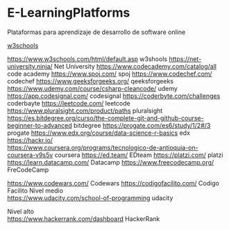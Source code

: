 # E-LearningPlatforms
Plataformas para aprendizaje de desarrollo de software online

[w3schools](https://www.w3schools.com/html/default.asp)

https://www.w3schools.com/html/default.asp	w3shools
https://net-university.ninja/	Net University
https://www.codecademy.com/catalog/all	code academy
https://www.spoj.com/	spoj
https://www.codechef.com/	codechef
https://www.geeksforgeeks.org/	qeeksforgeeks
https://www.udemy.com/course/csharp-cleancode/	udemy
https://app.codesignal.com/	codesignal
https://coderbyte.com/challenges	coderbayte
https://leetcode.com/	leetcode
https://www.pluralsight.com/product/paths	pluralsight
https://es.bitdegree.org/curso/the-complete-git-and-github-course-beginner-to-advanced	bitdegree
https://progate.com/es6/study/1/2#/3	progate
https://www.edx.org/course/data-science-r-basics	edx
https://hackr.io/	
https://www.coursera.org/programs/tecnologico-de-antioquia-on-coursera-v9s5v	coursera 
https://ed.team/	EDteam
https://platzi.com/	platzi
https://learn.datacamp.com/	Datacamp
https://www.freecodecamp.org/	FreCodeCamp
	
https://www.codewars.com/	Codewars
https://codigofacilito.com/	Codigo Facilito
Nivel medio 	
https://www.udacity.com/school-of-programming	udacity
	
	
	
	
Nivel alto	
https://www.hackerrank.com/dashboard	HackerRank
